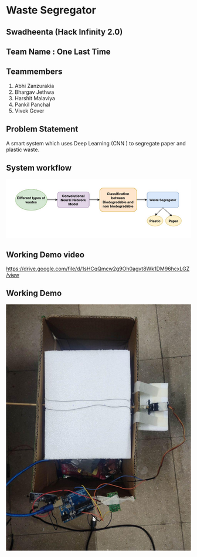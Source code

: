 # Waste Segregator
## Swadheenta (Hack Infinity 2.0)
## Team Name : One Last Time

## Teammembers
1. Abhi Zanzurakia
1.  Bhargav Jethwa
1.  Harshit Malaviya
1.  Pankil Panchal
1.  Vivek Gover

## Problem Statement
A smart system which uses Deep Learning (CNN ) to segregate paper and plastic waste.

## System workflow
![system workflow](https://github.com/pcube99/waste-segregator/blob/master/system%20workflow.png)

## Working Demo video
https://drive.google.com/file/d/1sHCqQmcw2g9Oh0agvt8Wk1DM96hcxLGZ/view

## Working Demo
![Working demo](https://github.com/pcube99/waste-segregator/blob/master/demo.jpg)

